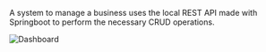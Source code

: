 A system to manage a business uses the local REST API made with Springboot to perform the necessary CRUD operations.


<img src="https://github.com/09Uno/imgstoreadme/blob/main/Opera%20Instant%C3%A2neo_2023-04-03_184852_localhost.png" alt="Dashboard"></br>

